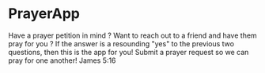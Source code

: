 # PrayerApp
Have a prayer petition in mind ? Want to reach out to a friend and have them pray for you ? If the answer is a resounding "yes" to the previous two questions, then this is the app for you! Submit a prayer request so we can pray for one another! James 5:16